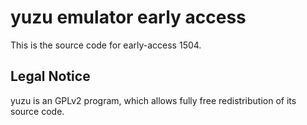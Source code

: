 yuzu emulator early access
=============

This is the source code for early-access 1504.

## Legal Notice

yuzu is an GPLv2 program, which allows fully free redistribution of its source code.
